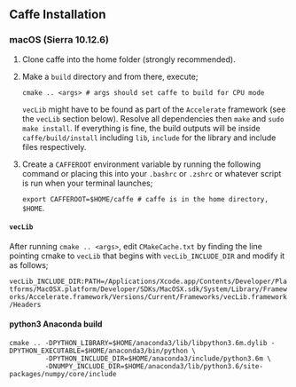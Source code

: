 ## Caffe Installation
### macOS (Sierra 10.12.6)
1. Clone caffe into the home folder (strongly recommended).
2. Make a `build` directory and from there, execute;

    `cmake .. <args> # args should set caffe to build for CPU mode`
    
    `vecLib` might have to be found as part of the `Accelerate` framework (see the `vecLib` section below). Resolve all dependencies then `make` and `sudo make install`. If everything is fine, the build outputs will be inside `caffe/build/install` including `lib`, `include` for the library and include files respectively. 
3. Create a `CAFFEROOT` environment variable by running the following command or placing this into your `.bashrc` or `.zshrc` or whatever script is run when your terminal launches;

    `export CAFFEROOT=$HOME/caffe # caffe is in the home directory, $HOME`.

#### `vecLib`
After running `cmake .. <args>`, edit `CMakeCache.txt` by finding the line pointing cmake to `vecLib` that begins with `vecLib_INCLUDE_DIR` and modify it as follows;

`vecLib_INCLUDE_DIR:PATH=/Applications/Xcode.app/Contents/Developer/Platforms/MacOSX.platform/Developer/SDKs/MacOSX.sdk/System/Library/Frameworks/Accelerate.framework/Versions/Current/Frameworks/vecLib.framework/Headers`

#### python3 Anaconda build
```
cmake .. -DPYTHON_LIBRARY=$HOME/anaconda3/lib/libpython3.6m.dylib -DPYTHON_EXECUTABLE=$HOME/anaconda3/bin/python \
         -DPYTHON_INCLUDE_DIR=$HOME/anaconda3/include/python3.6m \
         -DNUMPY_INCLUDE_DIR=$HOME/anaconda3/lib/python3.6/site-packages/numpy/core/include
```

